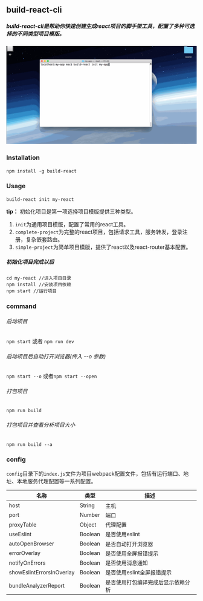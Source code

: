## build-react-cli
##### build-react-cli是帮助你快速创建生成react项目的脚手架工具，配置了多种可选择的不同类型项目模版。
![Demonstration](https://github.com/Hzy0913/hanlibrary/blob/master/Demonstration.gif "Demonstration")
### Installation

```
npm install -g build-react
```
### Usage
```
build-react init my-react
```
**tip：** 初始化项目是第一项选择项目模版提供三种类型。
1. `init`为通用项目模版，配置了常用的react工具。
2. `complete-project`为完整的react项目，包括请求工具，服务转发，登录注册，复杂嵌套路由。
3. `simple-project`为简单项目模版，提供了react以及react-router基本配置。
##### 初始化项目完成以后
```
cd my-react //进入项目目录
npm install //安装项目依赖
npm start //运行项目
```
### command
###### 启动项目
`npm start` 或者 `npm run dev`
###### 启动项目后自动打开浏览器(传入 --o 参数)
`npm start --o` 或者`npm start --open`
###### 打包项目
`npm run build`
###### 打包项目并查看分析项目大小
`npm run build --a`
### config
`config`目录下的`index.js`文件为项目webpack配置文件，包括有运行端口、地址、本地服务代理配置等一系列配置。

| 名称  | 类型  | 描述  |
| ------------ | ------------ | ------------ |
|  host |String   |  主机 |
| port  | Number  | 端口  |
| proxyTable  | Object  | 代理配置  |
| useEslint  | Boolean  | 是否使用eslint  |
| autoOpenBrowser  | Boolean  | 是否自动打开浏览器  |
| errorOverlay  | Boolean  | 是否使用全屏报错提示  |
|  notifyOnErrors | Boolean  | 是否使用消息通知  |
| showEslintErrorsInOverlay  | Boolean  | 是否使用eslint全屏报错提示  |
| bundleAnalyzerReport  | Boolean  | 是否使用打包编译完成后显示依赖分析  |
